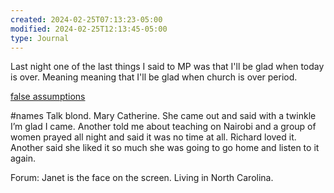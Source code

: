 ```yaml
---
created: 2024-02-25T07:13:23-05:00
modified: 2024-02-25T12:13:45-05:00
type: Journal
---
```


Last night one of the last things I said to MP was that I'll be glad when today is over. 
Meaning meaning that I'll be glad when church is over period.

[false assumptions](https://www.fixdemocracyfirst.org/post/6-the-myths-that-blind-us)

#names
Talk blond. Mary Catherine. She came out and said with a twinkle I’m glad I came. Another told me about teaching on Nairobi and a group of women prayed all night and said it was no time at all. Richard loved it. Another said she liked it so much she was going to go home and listen to it again.

Forum: Janet is the face on the screen. Living in North Carolina.
